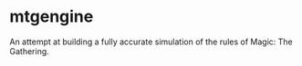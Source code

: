 # mtgengine

An attempt at building a fully accurate simulation of the rules of Magic: The Gathering.
